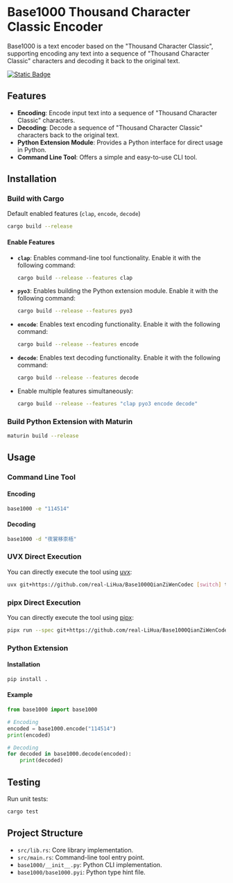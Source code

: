 # Base1000 Thousand Character Classic Encoder

Base1000 is a text encoder based on the "Thousand Character Classic", supporting encoding any text into a sequence of "Thousand Character Classic" characters and decoding it back to the original text.

[![Static Badge](https://img.shields.io/badge/DeepWiki-blue)](https://deepwiki.com/real-LiHua/Base1000QianZiWenCodec)


## Features

- **Encoding**: Encode input text into a sequence of "Thousand Character Classic" characters.
- **Decoding**: Decode a sequence of "Thousand Character Classic" characters back to the original text.
- **Python Extension Module**: Provides a Python interface for direct usage in Python.
- **Command Line Tool**: Offers a simple and easy-to-use CLI tool.

## Installation

### Build with Cargo
Default enabled features (`clap`, `encode`, `decode`)

```bash
cargo build --release
```

#### Enable Features

- **`clap`**: Enables command-line tool functionality. Enable it with the following command:
  ```bash
  cargo build --release --features clap
  ```

- **`pyo3`**: Enables building the Python extension module. Enable it with the following command:
  ```bash
  cargo build --release --features pyo3
  ```

- **`encode`**: Enables text encoding functionality. Enable it with the following command:
  ```bash
  cargo build --release --features encode
  ```

- **`decode`**: Enables text decoding functionality. Enable it with the following command:
  ```bash
  cargo build --release --features decode
  ```

- Enable multiple features simultaneously:
  ```bash
  cargo build --release --features "clap pyo3 encode decode"
  ```

### Build Python Extension with Maturin

```bash
maturin build --release
```

## Usage

### Command Line Tool

#### Encoding

```bash
base1000 -e "114514"
```

#### Decoding

```bash
base1000 -d "夜裳移柰梧"
```

### UVX Direct Execution

You can directly execute the tool using [uvx](https://docs.astral.sh/uv/getting-started/installation/):

```bash
uvx git+https://github.com/real-LiHua/Base1000QianZiWenCodec [switch] text
```

### pipx Direct Execution

You can directly execute the tool using [pipx](https://pipx.pypa.io/stable/installation/):

```bash
pipx run --spec git+https://github.com/real-LiHua/Base1000QianZiWenCodec base1000 [switch] text
```


### Python Extension

#### Installation

```bash
pip install .
```

#### Example

```python
from base1000 import base1000

# Encoding
encoded = base1000.encode("114514")
print(encoded)

# Decoding
for decoded in base1000.decode(encoded):
    print(decoded)
```

## Testing

Run unit tests:

```bash
cargo test
```

## Project Structure

- `src/lib.rs`: Core library implementation.
- `src/main.rs`: Command-line tool entry point.
- `base1000/__init__.py`: Python CLI implementation.
- `base1000/base1000.pyi`: Python type hint file.


